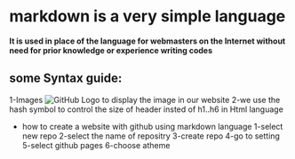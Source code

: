 # markdown is a very simple language
**It is used in place of the language for webmasters on the Internet
without  need for prior knowledge or experience writing codes**

## some Syntax guide:
1-Images
![GitHub Logo](/images/logo.png)
to display the image in our website
 2-we use the hash symbol to control the size of header
insted of h1..h6 in Html language

* how to create a website with github using markdown language
1-select new repo
2-select the name of repositry
3-create repo
4-go to setting
5-select github pages
6-choose atheme
